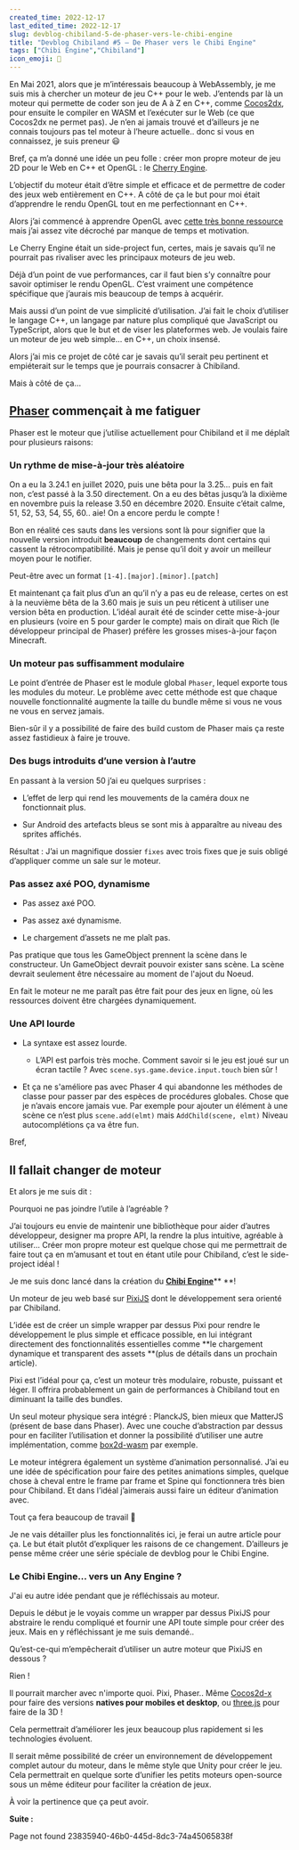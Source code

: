 ```yaml
---
created_time: 2022-12-17
last_edited_time: 2022-12-17
slug: devblog-chibiland-5-de-phaser-vers-le-chibi-engine
title: "Devblog Chibiland #5 — De Phaser vers le Chibi Engine"
tags: ["Chibi Engine","Chibiland"]
icon_emoji: 🍒
---
```

En Mai 2021, alors que je m’intéressais beaucoup à WebAssembly, je me suis mis à chercher un moteur de jeu C++ pour le web. J’entends par là un moteur qui permette de coder son jeu de A à Z en C++, comme [Cocos2dx](https://www.cocos.com/en/cocos2dx), pour ensuite le compiler en WASM et l’exécuter sur le Web (ce que Cocos2dx ne permet pas). Je n’en ai jamais trouvé et d’ailleurs je ne connais toujours pas tel moteur à l’heure actuelle.. donc si vous en connaissez, je suis preneur 😃

Bref, ça m’a donné une idée un peu folle : créer mon propre moteur de jeu 2D pour le Web en C++ et OpenGL : le [Cherry Engine](https://cherrygameengine.github.io/).

L’objectif du moteur était d’être simple et efficace et de permettre de coder des jeux web entièrement en C++. A côté de ça le but pour moi était d’apprendre le rendu OpenGL tout en me perfectionnant en C++.

Alors j’ai commencé à apprendre OpenGL avec [cette très bonne ressource](https://learnopengl.com/) mais j’ai assez vite décroché par manque de temps et motivation.

Le Cherry Engine était un side-project fun, certes, mais je savais qu’il ne pourrait pas rivaliser avec les principaux moteurs de jeu web.

Déjà d’un point de vue performances, car il faut bien s’y connaître pour savoir optimiser le rendu OpenGL. C’est vraiment une compétence spécifique que j’aurais mis beaucoup de temps à acquérir.

Mais aussi d’un point de vue simplicité d’utilisation. J’ai fait le choix d’utiliser le langage C++, un langage par nature plus compliqué que JavaScript ou TypeScript, alors que le but et de viser les plateformes web. Je voulais faire un moteur de jeu web simple… en C++, un choix insensé.

Alors j’ai mis ce projet de côté car je savais qu’il serait peu pertinent et empiéterait sur le temps que je pourrais consacrer à Chibiland.



Mais à côté de ça…



<TableOfContents data={props}/>

## [Phaser](https://phaser.io/) commençait à me fatiguer

Phaser est le moteur que j’utilise actuellement pour Chibiland et il me déplaît pour plusieurs raisons:

### Un rythme de mise-à-jour très aléatoire

On a eu la 3.24.1 en juillet 2020, puis une bêta pour la 3.25… puis en fait non, c’est passé à la 3.50 directement. On a eu des bêtas jusqu’à la dixième en novembre puis la release 3.50 en décembre 2020. Ensuite c’était calme, 51, 52, 53, 54, 55, 60.. aie! On a encore perdu le compte !

Bon en réalité ces sauts dans les versions sont là pour signifier que la nouvelle version introduit **beaucoup** de changements dont certains qui cassent la rétrocompatibilité. Mais je pense qu’il doit y avoir un meilleur moyen pour le notifier.

Peut-être avec un format `[1-4].[major].[minor].[patch]`

Et maintenant ça fait plus d’un an qu’il n’y a pas eu de release, certes on est à la neuvième bêta de la 3.60 mais je suis un peu réticent à utiliser une version bêta en production. L’idéal aurait été de scinder cette mise-à-jour en plusieurs (voire en 5 pour garder le compte) mais on dirait que Rich (le développeur principal de Phaser) préfère les grosses mises-à-jour façon Minecraft.

### Un moteur pas suffisamment modulaire

Le point d’entrée de Phaser est le module global `Phaser`, lequel exporte tous les modules du moteur. Le problème avec cette méthode est que chaque nouvelle fonctionnalité augmente la taille du bundle même si vous ne vous ne vous en servez jamais.

Bien-sûr il y a possibilité de faire des build custom de Phaser mais ça reste assez fastidieux à faire je trouve.

### Des bugs introduits d’une version à l’autre

En passant à la version 50 j’ai eu quelques surprises :

* L’effet de lerp qui rend les mouvements de la caméra doux ne fonctionnait plus.

* Sur Android des artefacts bleus se sont mis à apparaître au niveau des sprites affichés. 

Résultat :  J’ai un magnifique dossier `fixes` avec trois fixes que je suis obligé d’appliquer comme un sale sur le moteur.

### Pas assez axé POO, dynamisme

* Pas assez axé POO.

* Pas assez axé dynamisme.

* Le chargement d’assets ne me plaît pas.

Pas pratique que tous les GameObject prennent la scène dans le constructeur. Un GameObject devrait pouvoir exister sans scène. La scène devrait seulement être nécessaire au moment de l'ajout du Noeud.

En fait le moteur ne me paraît pas être fait pour des jeux en ligne, où les ressources doivent être chargées dynamiquement.

### Une API lourde

* La syntaxe est assez lourde.
    * L’API est parfois très moche. Comment savoir si le jeu est joué sur un écran tactile ?
Avec `scene.sys.game.device.input.touch` bien sûr !

* Et ça ne s'améliore pas avec Phaser 4 qui abandonne les méthodes de classe pour passer par des espèces de procédures globales. Chose que je n’avais encore jamais vue.
Par exemple pour ajouter un élément à une scène ce n’est plus `scene.add(elmt)` mais `AddChild(scene, elmt)` Niveau autocomplétions ça va être fun.



Bref,

## Il fallait changer de moteur

Et alors je me suis dit :

Pourquoi ne pas joindre l’utile à l’agréable ?

J’ai toujours eu envie de maintenir une bibliothèque pour aider d’autres développeur, designer ma propre API, la rendre la plus intuitive, agréable à utiliser... Créer mon propre moteur est quelque chose qui me permettrait de faire tout ça en m’amusant et tout en étant utile pour Chibiland, c’est le side-project idéal !

Je me suis donc lancé dans la création du **[Chibi Engine](https://github.com/ChibiEngine/ChibiEngine)**** **!

Un moteur de jeu web basé sur [PixiJS](https://pixijs.com/) dont le développement sera orienté par Chibiland.

L’idée est de créer un simple wrapper par dessus Pixi pour rendre le développement le plus simple et efficace possible, en lui intégrant directement des fonctionnalités essentielles comme **le chargement dynamique et transparent des assets **(plus de détails dans un prochain article).

Pixi est l’idéal pour ça, c’est un moteur très modulaire, robuste, puissant et léger. Il offrira probablement un gain de performances à Chibiland tout en diminuant la taille des bundles.

Un seul moteur physique sera intégré : PlanckJS, bien mieux que MatterJS (présent de base dans Phaser). Avec une couche d’abstraction par dessus pour en faciliter l’utilisation et donner la possibilité d’utiliser une autre implémentation, comme [box2d-wasm](https://github.com/Birch-san/box2d-wasm) par exemple.

Le moteur intégrera également un système d’animation personnalisé. J’ai eu une idée de spécification pour faire des petites animations simples, quelque chose à cheval entre le frame par frame et Spine qui fonctionnera très bien pour Chibiland. Et dans l’idéal j’aimerais aussi faire un éditeur d’animation avec.

Tout ça fera beaucoup de travail 🥵

Je ne vais détailler plus les fonctionnalités ici, je ferai un autre article pour ça. Le but était plutôt d’expliquer les raisons de ce changement. D’ailleurs je pense même créer une série spéciale de devblog pour le Chibi Engine.

### Le Chibi Engine… vers un Any Engine ?

J'ai eu autre idée pendant que je réfléchissais au moteur.

Depuis le début je le voyais comme un wrapper par dessus PixiJS pour abstraire le rendu compliqué et fournir une API toute simple pour créer des jeux. Mais en y réfléchissant je me suis demandé..

Qu’est-ce-qui m’empêcherait d’utiliser un autre moteur que PixiJS en dessous ?

Rien !

Il pourrait marcher avec n'importe quoi. Pixi, Phaser.. Même [Cocos2d-x](https://github.com/cocos2d/cocos2d-x) pour faire des versions **natives pour mobiles et desktop**, ou [three.js](https://threejs.org/) pour faire de la 3D !

Cela permettrait d’améliorer les jeux beaucoup plus rapidement si les technologies évoluent.

Il serait même possibilité de créer un environnement de développement complet autour du moteur, dans le même style que Unity pour créer le jeu. Cela permettrait en quelque sorte d’unifier les petits moteurs open-source sous un même éditeur pour faciliter la création de jeux.

À voir la pertinence que ça peut avoir.


**Suite :**

Page not found 23835940-46b0-445d-8dc3-74a45065838f


